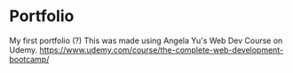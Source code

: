 # Portfolio
My first portfolio (?)
This was made using Angela Yu's Web Dev Course on Udemy.
https://www.udemy.com/course/the-complete-web-development-bootcamp/
